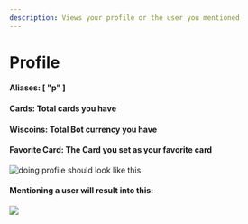 ```yaml
---
description: Views your profile or the user you mentioned
---
```


# Profile

#### Aliases: \[ "p" ]

#### Cards: Total cards you have

#### Wiscoins: Total Bot currency you have

#### Favorite Card: The Card you set as your favorite card

![doing profile should look like this](https://cdn.discordapp.com/attachments/856521828213194802/884740073256525854/unknown.png)

#### Mentioning a user will result into this:

![](https://cdn.discordapp.com/attachments/856521828213194802/884752146116018186/unknown.png)
